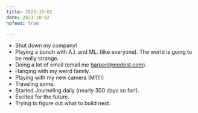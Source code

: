 ```yaml
---
title: 2023-10-02
date: 2023-10-02
nofeed: true

---
```


* Shut down my company!
* Playing a bunch with A.I. and ML. (like everyone). The world is going to be really strange.
* Doing a lot of email (email me [harper@modest.com](mailto:harper@modest.com)).
* Hanging with my weird family.
* Playing with my new camera (M11!!)
* Traveling some.
* Started Journeling daily (nearly 300 days so far!).
* Excited for the future.
* Trying to figure out what to build next.
